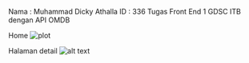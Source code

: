 Nama : Muhammad Dicky Athalla
ID   : 336
Tugas Front End 1 GDSC ITB
dengan API OMDB

Home
![plot](https://ibb.co/HYs3cp2)

Halaman detail
![alt text](https://ibb.co/p0pFtGn)
